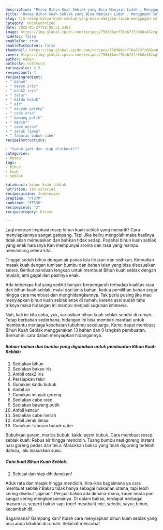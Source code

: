 ```yaml
---
description: "Resep Bihun Kuah Seblak yang Bisa Manjain Lidah , Menggugah Selera"
title: "Resep Bihun Kuah Seblak yang Bisa Manjain Lidah , Menggugah Selera"
slug: 715-resep-bihun-kuah-seblak-yang-bisa-manjain-lidah-menggugah-selera
category: Uncategorized
date: 2022-05-27T19:05:51.530Z
image: https://img-global.cpcdn.com/recipes/759386ecf76e673f/680x482cq70/bihun-kuah-seblak-foto-resep-utama.jpg
hideToc: false
enableToc: true
enableTocContent: false
thumbnail: https://img-global.cpcdn.com/recipes/759386ecf76e673f/680x482cq70/bihun-kuah-seblak-foto-resep-utama.jpg
cover: https://img-global.cpcdn.com/recipes/759386ecf76e673f/680x482cq70/bihun-kuah-seblak-foto-resep-utama.jpg
author: Admin
authorAv: notfound
ratingvalue: 4.5
reviewcount: 4
recipeingredient:
- " bihun"
- " bakso iris"
- " otak2 iris"
- " telur"
- " kaldu bubuk"
- " air"
- " minyak goreng"
- " cabe oren"
- " bawang putih"
- " kencur"
- " cabe merah"
- " Jeruk limau"
- " Taburan bubuk cabe"
recipeinstructions:

- "Sudah jadi dan siap dinikmati!"
categories:
- Resep
tags:
- bihun
- kuah
- seblak

katakunci: bihun kuah seblak 
nutrition: 194 calories
recipecuisine: Indonesian
preptime: "PT37M"
cooktime: "PT53M"
recipeyield: "2"
recipecategory: Dinner

---
```



Lagi mencari inspirasi resep bihun kuah seblak yang menarik? Cara menyiapkannya sangat gampang. Tapi Jika keliru mengolah maka hasilnya tidak akan memuaskan dan bahkan tidak sedap. Padahal bihun kuah seblak yang enak harusnya Kan mempunyai aroma dan rasa yang mampu memancing selera kita.


Tinggal seduh bihun dengan air panas lalu tiriskan dan sisihkan. Kemudian masak kuah dengan tumisan bumbu dan bahan isian yang bisa disesuaikan selera. Berikut panduan lengkap untuk membuat Bihun kuah seblak dengan mudah, anti gagal dan pastinya enak.

Ada beberapa hal yang sedikit banyak berpengaruh terhadap kualitas rasa dari bihun kuah seblak, mulai dari jenis bahan, kedua pemilihan bahan segar hingga cara membuat dan menghidangkannya. Tak perlu pusing jika mau menyiapkan bihun kuah seblak enak di rumah, karena asal sudah tahu triknya maka hidangan ini mampu menjadi suguhan istimewa.


Nah, kali ini kita coba, yuk, variasikan bihun kuah seblak sendiri di rumah. Tetap berbahan sederhana, hidangan ini bisa memberi manfaat untuk membantu menjaga kesehatan tubuhmu sekeluarga. Kamu dapat membuat Bihun Kuah Seblak menggunakan 13 bahan dan 0 langkah pembuatan. Berikut ini cara dalam menyiapkan hidangannya.

<!--inarticleads1-->

##### Bahan-bahan dan bumbu yang digunakan untuk pembuatan Bihun Kuah Seblak:

1. Sediakan  bihun
1. Sediakan  bakso iris
1. Ambil  otak2 iris
1. Persiapkan  telur
1. Gunakan  kaldu bubuk
1. Ambil  air
1. Gunakan  minyak goreng
1. Sediakan  cabe oren
1. Sediakan  bawang putih
1. Ambil  kencur
1. Sediakan  cabe merah
1. Ambil  Jeruk limau
1. Gunakan  Taburan bubuk cabe


Bubuhkan garam, merica bubuk, kaldu ayam bubuk. Cara membuat resep seblak kuah: Rebus air hingga mendidih. Tuang bumbu nasi goreng instant nasi goreng pedas dan telur. Masukkan bakso yang telah digoreng terlebih dahulu, lalu masukkan susu. 

<!--inarticleads2-->

##### Cara buat Bihun Kuah Seblak:


1. Selesai dan siap dihidangkan!

Aduk rata dan masak hingga mendidih. Kira-kira bagaimana ya cara membuat seblak? Bakso tidak hanya sebagai makanan utama, tapi lebih sering disebut &#39;jajanan&#39;. Penjual bakso ada dimana-mana, kaum muda pun sangat sering mengkonsumsinya. Di dalam bakso, terdapat berbagai macam isi, seperti bakso sapi (beef meatball) mie, seledri, sayur, bihun, kecambah dll. 

Bagaimana? Gampang kan? Itulah cara menyiapkan bihun kuah seblak yang bisa anda lakukan di rumah. Selamat mencoba!
